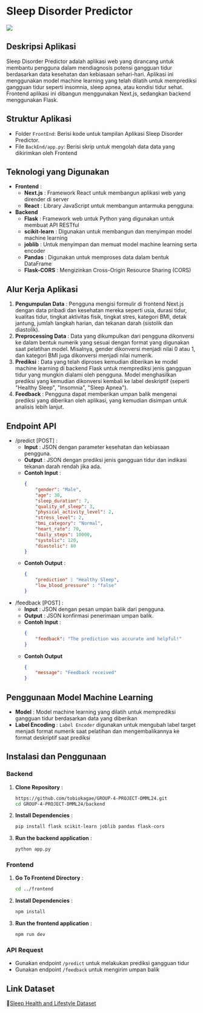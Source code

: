 # **Sleep Disorder Predictor**
![](https://github.com/tobiokagae/GROUP-4-PROJECT-DMML24/assets/113653966/08a72c31-60b1-4efe-b9eb-3987385a2db7)

## Deskripsi Aplikasi 
Sleep Disorder Predictor adalah aplikasi web yang dirancang untuk membantu pengguna dalam mendiagnosis potensi gangguan tidur berdasarkan data kesehatan dan kebiasaan sehari-hari. Aplikasi ini menggunakan model machine learning yang telah dilatih untuk memprediksi gangguan tidur seperti insomnia, sleep apnea, atau kondisi tidur sehat. Frontend aplikasi ini dibangun menggunakan Next.js, sedangkan backend menggunakan Flask.


## Struktur Aplikasi
- Folder `FrontEnd`:
  Berisi kode untuk tampilan Aplikasi Sleep Disorder Predictor.
- File `BackEnd/app.py`:
  Berisi skrip untuk mengolah data data yang dikirimkan oleh Frontend

## Teknologi yang Digunakan
- **Frontend** :
  - **Next.js** : Framework React untuk membangun aplikasi web yang dirender di server
  - **React** : Library JavaScript untuk membangun antarmuka pengguna.
- **Backend**
   - **Flask** : Framework web untuk Python yang digunakan untuk membuat API RESTful
   - **scikit-learn** : Digunakan untuk membangun dan menyimpan model machine learning
   - **joblib** : Untuk menyimpan dan memuat model machine learning  serta encoder
   - **Pandas** : Digunakan untuk memproses data dalam bentuk DataFrame
   - **Flask-CORS** : Mengizinkan Cross-Origin Resource Sharing (CORS)

## Alur Kerja Aplikasi
1. **Pengumpulan Data** : Pengguna mengisi formulir di frontend Next.js dengan data pribadi dan kesehatan mereka seperti usia, durasi tidur, kualitas tidur, tingkat aktivitas fisik, tingkat stres, kategori BMI, detak jantung, jumlah langkah harian, dan tekanan darah (sistolik dan diastolik).
2. **Preprocessing Data** : Data yang dikumpulkan dari pengguna dikonversi ke dalam bentuk numerik yang sesuai dengan format yang digunakan saat pelatihan model. Misalnya, gender dikonversi menjadi nilai 0 atau 1, dan kategori BMI juga dikonversi menjadi nilai numerik.
3. **Prediksi** : Data yang telah diproses kemudian diberikan ke model machine learning di backend Flask untuk memprediksi jenis gangguan tidur yang mungkin dialami oleh pengguna. Model menghasilkan prediksi yang kemudian dikonversi kembali ke label deskriptif (seperti "Healthy Sleep", "Insomnia", "Sleep Apnea").
4. **Feedback** : Pengguna dapat memberikan umpan balik mengenai prediksi yang diberikan oleh aplikasi, yang kemudian disimpan untuk analisis lebih lanjut.

## Endpoint API
- /predict [POST] :
  - **Input** : JSON dengan parameter kesehatan dan kebiasaan pengguna.
  - **Output** : JSON dengan prediksi jenis gangguan tidur dan indikasi tekanan darah rendah jika ada.
  - **Contoh Input** :
    ```json
    {
        "gender": "Male",
        "age": 30,
        "sleep_duration": 7,
        "quality_of_sleep": 3,
        "physical_activity_level": 2,
        "stress_level": 2,
        "bmi_category": "Normal",
        "heart_rate": 70,
        "daily_steps": 10000,
        "systolic": 120,
        "diastolic": 80
    }
    ```
  - **Contoh Output** :
    ```json
    {
        "prediction" : "Healthy Sleep",
        "low_blood_pressure" : "false"
    }
    ```
- /feedback [POST] :
  - **Input** : JSON dengan pesan umpan balik dari pengguna.
  - **Output** : JSON konfirmasi penerimaan umpan balik.
  - **Contoh Input** :
    ```json
    {
        "feedback": "The prediction was accurate and helpful!"
    }
    ```
  - **Contoh Output**
    ```json
    {
        "message": "Feedback received"
    }
    ```
## Penggunaan Model Machine Learning
- **Model** : Model machine learning yang dilatih untuk memprediksi gangguan tidur berdasarkan data yang diberikan
- **Label Encoding** : `Label Encoder` digunakan untuk mengubah label target menjadi format numerik saat pelatihan dan mengembalikannya ke format deskriptif saat prediksi

## Instalasi dan Penggunaan
### Backend
1. **Clone Repository** :
   ```bash
   https://github.com/tobiokagae/GROUP-4-PROJECT-DMML24.git
   cd GROUP-4-PROJECT-DMML24/backend
   ```
2. **Install Dependencies** :
   ```bash
   pip install flask scikit-learn joblib pandas flask-cors
   ```
3. **Run the backend application** :
   ```bash
   python app.py
   ```
### Frontend
1. **Go To Frontend Directory** :
   ```bash
   cd ../frontend
   ```
2. **Install Dependencies** :
   ```bash
   npm install
   ```
3. **Run the frontend application** :
   ```bash
   npm run dev
   ```
### API Request
- Gunakan endpoint `/predict` untuk melakukan prediksi gangguan tidur
- Gunakan endpoint `/feedback` untuk mengirim umpan balik
   
## **Link Dataset**
🔗[Sleep Health and Lifestyle Dataset](https://www.kaggle.com/datasets/uom190346a/sleep-health-and-lifestyle-dataset)
